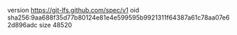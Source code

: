 version https://git-lfs.github.com/spec/v1
oid sha256:9aa688f35d77b80124e81e4e599595b9921311f64387a61c78aa07e62d896adc
size 48520
